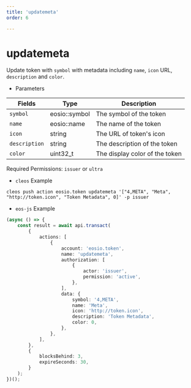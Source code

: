 ```yaml
---
title: 'updatemeta'
order: 6

---
```


# updatemeta

Update token with `symbol` with metadata including `name`, `icon` URL, `description` and `color`.

-   Parameters

| Fields        | Type          | Description                    |
| ------------- | ------------- | ------------------------------ |
| `symbol`      | eosio::symbol | The symbol of the token        |
| `name`        | eosio::name   | The name of the token          |
| `icon`        | string        | The URL of token's icon        |
| `description` | string        | The description of the token   |
| `color`       | uint32_t      | The display color of the token |

Required Permissions: `issuer` or `ultra`

-   `cleos` Example

```shell script
cleos push action eosio.token updatemeta '["4,META", "Meta", "http://token.icon", "Token Metadata", 0]' -p issuer
```

-   `eos-js` Example

```typescript
(async () => {
    const result = await api.transact(
        {
            actions: [
                {
                    account: 'eosio.token',
                    name: 'updatemeta',
                    authorization: [
                        {
                            actor: 'issuer',
                            permission: 'active',
                        },
                    ],
                    data: {
                        symbol: '4,META',
                        name: 'Meta',
                        icon: 'http://token.icon',
                        description: 'Token Metadata',
                        color: 0,
                    },
                },
            ],
        },
        {
            blocksBehind: 3,
            expireSeconds: 30,
        }
    );
})();
```
